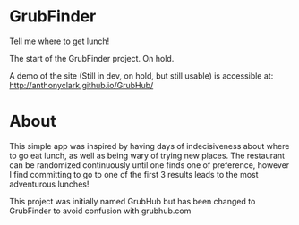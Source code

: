 GrubFinder
=======

Tell me where to get lunch!

The start of the GrubFinder project. On hold.


A demo of the site (Still in dev, on hold, but still usable) is accessible at:
http://anthonyclark.github.io/GrubHub/

About
=====

This simple app was inspired by having days of indecisiveness about where to go eat lunch, as well as being
wary of trying new places. The restaurant can be randomized continuously until one finds one of preference,
however I find committing to go to one of the first 3 results leads to the most adventurous lunches!

This project was initially named GrubHub but has been changed to GrubFinder to avoid confusion with grubhub.com
